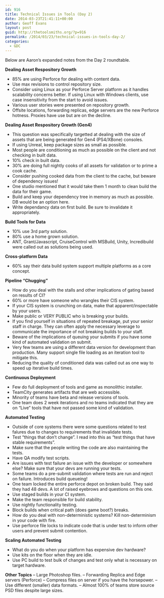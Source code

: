 ```yaml
---
id: 916
title: Technical Issues in Tools (Day 2)
date: 2014-03-23T21:41:11+00:00
author: Geoff Evans
layout: post
guid: http://thetoolsmiths.org/?p=916
permalink: /2014/03/23/technical-issues-in-tools-day-2/
categories:
  - GDC
---
```

Below are Aaron&#8217;s expanded notes from the Day 2 roundtable.

**Dealing Asset Respository Growth**

  * 85% are using Perforce for dealing with content data.
  * Use max revisions to control repository size.
  * Consider using Linux as your Perforce Server platform as it handles scalability concerns better. If using Linux with Windows clients, use case insensitivity from the start to avoid issues.
  * Various user stories were presented on repository growth.
  * Offsite locations, forwarding replicas, edge servers are the new Perforce hotness. Proxies have use but are on the decline.

**Dealing Asset Respository Growth (Gen4)**

  * This question was specifically targetted at dealing with the size of assets that are being generated for Gen4 (PS4/XBone) consoles.
  * If using Unreal, keep package sizes as small as possible.
  * Most people are conditioning as much as possible on the client and not checking in built data.
  * 10% check in built data.
  * 30% are doing full nightly cooks of all assets for validation or to prime a cook cache.
  * Consider pushing cooked data from the client to the cache, but beware of dependency issues!
  * One studio mentioned that it would take them 1 month to clean build the data for their game.
  * Build and keep your dependency tree in memory as much as possible. DB would be an option here.
  * Write dependancy data on first build. Be sure to invalidate it appropriately.

**Build Tools for Data**

  * 10% use 3rd party solution.
  * 80% use a home grown solution.
  * ANT, Grant/Javascript, CruiseControl with MSBuild, Unity, Incredibuild were called out as solutions being used.

**Cross-platform Data**

  * 60% say their data build system support multiple platforms as a core concept.

**Pipeline &#8220;Chugging&#8221;**

  * How do you deal with the stalls and other implications of gating based on results of CI?
  * 60% or more have someone who wrangles their CIS system.
  * If your CIS system is crunching on data, make that apparent/inspectable by your users.
  * Make public or VERY PUBLIC who is breaking your builds.
  * If you find yourself in situations of repeated breakage, put your senior staff in charge. They can often apply the necessary leverage to communicate the importance of not breaking builds to your staff.
  * Beware of the implications of queuing your submits if you have some kind of automated validation on submit.
  * Very few teams are using a different data version for development than production. Many support single file loading as an iteration tool to mitigate this.
  * Reducing the quality of conditioned data was called out as one way to speed up iterative build times.

**Continuous Deployment**

  * Few do full deployment of tools and game as monolithic installer.
  * TeamCity generates artifacts that are web accessible.
  * Minority of teams have beta and release versions of tools.
  * One team does 2 week iterations and no teams indicated that they are on &#8220;Live&#8221; tools that have not passed some kind of validation.

**Automated Testing**

  * Outside of core systems there were some questions related to test falures due to changes to requirements that invalidate tests.
  * Test &#8220;things that don&#8217;t change&#8221;. I read into this as &#8220;test things that have stable requirements&#8221;.
  * Make sure that the people writing the code are also maintaining the tests.
  * Have QA modify test scripts.
  * Are issues with test failure an issue with the developer or somewhere else? Make sure that your devs are running your tests.
  * Some teams do a pre-submit validation where tests are run and reject on failure. Introduces build queueing!
  * One team locked the entire perforce depot on broken build. They said they had 48 devs. A lot of raised eyebrows and questions on this one.
  * Use staged builds in your CI system.
  * Make the team responsible for build stability.
  * Use nightly functionality testing.
  * Block builds when critical path (does game boot?) breaks.
  * How do you deal with non-deterministic systems? Kill non-determinism in your code with fire.
  * Use perforce file locks to indicate code that is under test to inform other users and prevent submit contention.

**Scaling Automated Testing**

  * What do you do when your platform has expensive dev hardware?
  * Use kits on the floor when they are idle.
  * Use PC build to test bulk of changes and test only what is necessary on target hardware.

**Other Topics** &#8211; Large Photoshop files. &#8211; Forwarding Replica and Edge servers (Perforce) &#8211; Compress files on server if you have the horsepower. &#8211; Use different (smaller) data formats. &#8211; Almost 100% of teams store source PSD files despite large sizes.